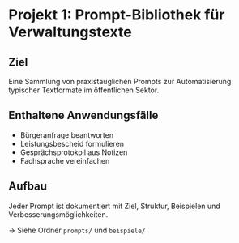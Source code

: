 # Projekt 1: Prompt-Bibliothek für Verwaltungstexte

## Ziel
Eine Sammlung von praxistauglichen Prompts zur Automatisierung typischer Textformate im öffentlichen Sektor.

## Enthaltene Anwendungsfälle
- Bürgeranfrage beantworten
- Leistungsbescheid formulieren
- Gesprächsprotokoll aus Notizen
- Fachsprache vereinfachen

## Aufbau
Jeder Prompt ist dokumentiert mit Ziel, Struktur, Beispielen und Verbesserungsmöglichkeiten.

→ Siehe Ordner `prompts/` und `beispiele/`
